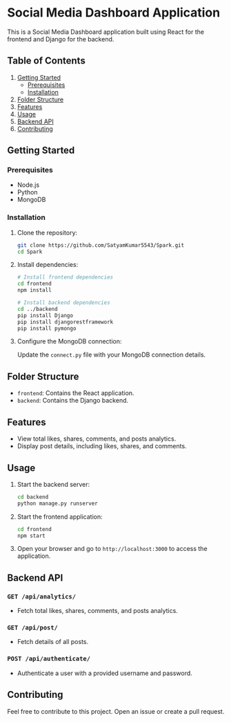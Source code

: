 # Social Media Dashboard Application

This is a Social Media Dashboard application built using React for the frontend and Django for the backend.

## Table of Contents

1. [Getting Started](#getting-started)
    - [Prerequisites](#prerequisites)
    - [Installation](#installation)
2. [Folder Structure](#folder-structure)
3. [Features](#features)
4. [Usage](#usage)
5. [Backend API](#backend-api)
6. [Contributing](#contributing)

## Getting Started

### Prerequisites

- Node.js
- Python
- MongoDB

### Installation

1. Clone the repository:

    ```bash
    git clone https://github.com/SatyamKumar5543/Spark.git
    cd Spark
    ```

2. Install dependencies:

    ```bash
    # Install frontend dependencies
    cd frontend
    npm install

    # Install backend dependencies
    cd ../backend
    pip install Django
    pip install djangorestframework
    pip install pymongo

    ```

3. Configure the MongoDB connection:

    Update the `connect.py` file with your MongoDB connection details.

## Folder Structure

- `frontend`: Contains the React application.
- `backend`: Contains the Django backend.

## Features

- View total likes, shares, comments, and posts analytics.
- Display post details, including likes, shares, and comments.

## Usage

1. Start the backend server:

    ```bash
    cd backend
    python manage.py runserver
    ```

2. Start the frontend application:

    ```bash
    cd frontend
    npm start
    ```

3. Open your browser and go to `http://localhost:3000` to access the application.

## Backend API

### `GET /api/analytics/`

- Fetch total likes, shares, comments, and posts analytics.

### `GET /api/post/`

- Fetch details of all posts.

### `POST /api/authenticate/`

- Authenticate a user with a provided username and password.

## Contributing

Feel free to contribute to this project. Open an issue or create a pull request.

